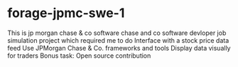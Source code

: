 # forage-jpmc-swe-1
This is jp morgan chase &amp; co software chase and co software devloper job simulation project which required me to do Interface with a stock price data feed Use JPMorgan Chase &amp; Co. frameworks and tools Display data visually for traders Bonus task: Open source contribution
